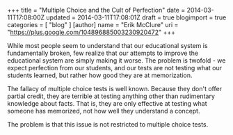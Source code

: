 +++
title = "Multiple Choice and the Cult of Perfection"
date = 2014-03-11T17:08:00Z
updated = 2014-03-11T17:08:01Z
draft = true
blogimport = true 
categories = [ "blog" ]
[author]
	name = "Erik McClure"
	uri = "https://plus.google.com/104896885003230920472"
+++

While most people seem to understand that our educational system is fundamentally broken, few realize that our attempts to improve the educational system are simply making it worse. The problem is twofold - we expect perfection from our students, and our tests are not testing what our students learned, but rather how good they are at memorization.

The fallacy of multiple choice tests is well known. Because they don't offer partial credit, they are terrible at testing anything other than rudimentary knowledge about facts. That is, they are only effective at testing what someone has memorized, not how well they understand a concept.

The problem is that this issue is not restricted to multiple choice tests. 
